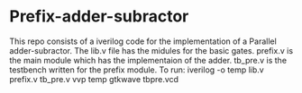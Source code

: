 # Prefix-adder-subractor

This repo consists of a iverilog code for the implementation of a Parallel adder-subractor.
The lib.v file has the midules for the basic gates.
prefix.v is the main module which has the implementaion of the adder.
tb_pre.v is the testbench written for the prefix module.
To run:
iverilog -o temp lib.v prefix.v tb_pre.v
vvp temp
gtkwave tbpre.vcd
